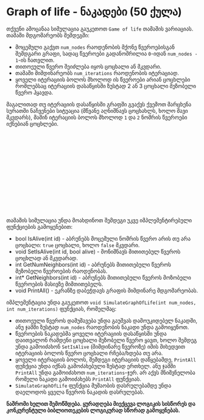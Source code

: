 # Graph of life - ნაკადები (50 ქულა)
თქვენი ამოცანაა სიმულაცია გაუკეთოთ `Game of life` თამაშის ვარიაციას. თამაში მდგომარეობს შემდეგში:

* მოცემული გაქვთ `num_nodes` რაოდენობის მქონე წვეროებისგან შემდგარი გრაფი, სადაც წვეროები გადანომრილია `0`-იდან `num_nodes - 1`-ის ჩათვლით.
* თითოეული წვერო შეიძლება იყოს ცოცხალი ან მკვდარი.
* თამაში მიმდინარეობს `num_iterations` რაოდენობის იტერაციად.
* ყოველი იტერაციის ბოლოს მხოლოდ ის წვეროები არიან ცოცხლები რომლებსაც იტერაციის დასაწყისში ზუსტად 2 ან 3 ცოცხალი მეზობელი წვერო ჰყავდა.

მაგალითად თუ იტერაციის დასაწყისში გრაფში გვაქვს ქვემოთ მარცხენა სურათში ნაჩვენები სიტუაცია (მწვანე აღნიშნავს ცოცხახლს, ხოლო შავი მკვდარს), მაშინ იტერაციის ბოლოს მხოლოდ `1` და `2` ნომრის წვეროები იქნებიან ცოცხლები.

<svg style="float: left; clear: none;" aria-roledescription="flowchart-v2" role="graphics-document document" viewBox="-8 -8 112.78125 233" style="max-width: 100%;" xmlns="http://www.w3.org/2000/svg" width="20%" id="graph-div" height="30%" xmlns:xlink="http://www.w3.org/1999/xlink"><style>@import url("https://cdnjs.cloudflare.com/ajax/libs/font-awesome/6.5.0/css/all.min.css");'</style><style>#graph-div{font-family:"trebuchet ms",verdana,arial,sans-serif;font-size:16px;fill:#ccc;}#graph-div .error-icon{fill:#a44141;}#graph-div .error-text{fill:#ddd;stroke:#ddd;}#graph-div .edge-thickness-normal{stroke-width:2px;}#graph-div .edge-thickness-thick{stroke-width:3.5px;}#graph-div .edge-pattern-solid{stroke-dasharray:0;}#graph-div .edge-pattern-dashed{stroke-dasharray:3;}#graph-div .edge-pattern-dotted{stroke-dasharray:2;}#graph-div .marker{fill:lightgrey;stroke:lightgrey;}#graph-div .marker.cross{stroke:lightgrey;}#graph-div svg{font-family:"trebuchet ms",verdana,arial,sans-serif;font-size:16px;}#graph-div .label{font-family:"trebuchet ms",verdana,arial,sans-serif;color:#ccc;}#graph-div .cluster-label text{fill:#F9FFFE;}#graph-div .cluster-label span,#graph-div p{color:#F9FFFE;}#graph-div .label text,#graph-div span,#graph-div p{fill:#ccc;color:#ccc;}#graph-div .node rect,#graph-div .node circle,#graph-div .node ellipse,#graph-div .node polygon,#graph-div .node path{fill:#1f2020;stroke:#81B1DB;stroke-width:1px;}#graph-div .flowchart-label text{text-anchor:middle;}#graph-div .node .label{text-align:center;}#graph-div .node.clickable{cursor:pointer;}#graph-div .arrowheadPath{fill:lightgrey;}#graph-div .edgePath .path{stroke:lightgrey;stroke-width:2.0px;}#graph-div .flowchart-link{stroke:lightgrey;fill:none;}#graph-div .edgeLabel{background-color:hsl(0, 0%, 34.4117647059%);text-align:center;}#graph-div .edgeLabel rect{opacity:0.5;background-color:hsl(0, 0%, 34.4117647059%);fill:hsl(0, 0%, 34.4117647059%);}#graph-div .labelBkg{background-color:rgba(87.75, 87.75, 87.75, 0.5);}#graph-div .cluster rect{fill:hsl(180, 1.5873015873%, 28.3529411765%);stroke:rgba(255, 255, 255, 0.25);stroke-width:1px;}#graph-div .cluster text{fill:#F9FFFE;}#graph-div .cluster span,#graph-div p{color:#F9FFFE;}#graph-div div.mermaidTooltip{position:absolute;text-align:center;max-width:200px;padding:2px;font-family:"trebuchet ms",verdana,arial,sans-serif;font-size:12px;background:hsl(20, 1.5873015873%, 12.3529411765%);border:1px solid rgba(255, 255, 255, 0.25);border-radius:2px;pointer-events:none;z-index:100;}#graph-div .flowchartTitleText{text-anchor:middle;font-size:18px;fill:#ccc;}#graph-div :root{--mermaid-font-family:"trebuchet ms",verdana,arial,sans-serif;}#graph-div .alive&gt;*{fill:green!important;}#graph-div .alive span{fill:green!important;}</style><g><marker orient="auto" markerHeight="12" markerWidth="12" markerUnits="userSpaceOnUse" refY="5" refX="6" viewBox="0 0 10 10" class="marker flowchart" id="graph-div_flowchart-pointEnd"><path style="stroke-width: 1; stroke-dasharray: 1, 0;" class="arrowMarkerPath" d="M 0 0 L 10 5 L 0 10 z"></path></marker><marker orient="auto" markerHeight="12" markerWidth="12" markerUnits="userSpaceOnUse" refY="5" refX="4.5" viewBox="0 0 10 10" class="marker flowchart" id="graph-div_flowchart-pointStart"><path style="stroke-width: 1; stroke-dasharray: 1, 0;" class="arrowMarkerPath" d="M 0 5 L 10 10 L 10 0 z"></path></marker><marker orient="auto" markerHeight="11" markerWidth="11" markerUnits="userSpaceOnUse" refY="5" refX="11" viewBox="0 0 10 10" class="marker flowchart" id="graph-div_flowchart-circleEnd"><circle style="stroke-width: 1; stroke-dasharray: 1, 0;" class="arrowMarkerPath" r="5" cy="5" cx="5"></circle></marker><marker orient="auto" markerHeight="11" markerWidth="11" markerUnits="userSpaceOnUse" refY="5" refX="-1" viewBox="0 0 10 10" class="marker flowchart" id="graph-div_flowchart-circleStart"><circle style="stroke-width: 1; stroke-dasharray: 1, 0;" class="arrowMarkerPath" r="5" cy="5" cx="5"></circle></marker><marker orient="auto" markerHeight="11" markerWidth="11" markerUnits="userSpaceOnUse" refY="5.2" refX="12" viewBox="0 0 11 11" class="marker cross flowchart" id="graph-div_flowchart-crossEnd"><path style="stroke-width: 2; stroke-dasharray: 1, 0;" class="arrowMarkerPath" d="M 1,1 l 9,9 M 10,1 l -9,9"></path></marker><marker orient="auto" markerHeight="11" markerWidth="11" markerUnits="userSpaceOnUse" refY="5.2" refX="-1" viewBox="0 0 11 11" class="marker cross flowchart" id="graph-div_flowchart-crossStart"><path style="stroke-width: 2; stroke-dasharray: 1, 0;" class="arrowMarkerPath" d="M 1,1 l 9,9 M 10,1 l -9,9"></path></marker><g class="root"><g class="clusters"></g><g class="edgePaths"><path marker-end="url(#graph-div_flowchart-pointEnd)" marker-start="url(#graph-div_flowchart-pointStart)" style="fill:none;" class="edge-thickness-normal edge-pattern-solid flowchart-link LS-0 LE-1" id="L-0-1-0" d="M33.323,37.772L29.719,42.143C26.114,46.515,18.905,55.257,15.3,62.912C11.695,70.567,11.695,77.133,11.695,80.417L11.695,83.7"></path><path marker-end="url(#graph-div_flowchart-pointEnd)" marker-start="url(#graph-div_flowchart-pointStart)" style="fill:none;" class="edge-thickness-normal edge-pattern-solid flowchart-link LS-0 LE-2" id="L-0-2-0" d="M63.458,37.772L67.063,42.143C70.667,46.515,77.877,55.257,81.481,62.912C85.086,70.567,85.086,77.133,85.086,80.417L85.086,83.7"></path><path marker-end="url(#graph-div_flowchart-pointEnd)" marker-start="url(#graph-div_flowchart-pointStart)" style="fill:none;" class="edge-thickness-normal edge-pattern-solid flowchart-link LS-1 LE-3" id="L-1-3-0" d="M11.695,133.3L11.695,136.583C11.695,139.867,11.695,146.433,15.3,154.088C18.905,161.743,26.114,170.485,29.719,174.857L33.323,179.228"></path><path marker-end="url(#graph-div_flowchart-pointEnd)" marker-start="url(#graph-div_flowchart-pointStart)" style="fill:none;" class="edge-thickness-normal edge-pattern-solid flowchart-link LS-2 LE-3" id="L-2-3-0" d="M85.086,133.3L85.086,136.583C85.086,139.867,85.086,146.433,81.481,154.088C77.877,161.743,70.667,170.485,67.063,174.857L63.458,179.228"></path></g><g class="edgeLabels"><g class="edgeLabel"><g transform="translate(0, 0)" class="label"><foreignObject height="0" width="0"><div style="display: inline-block; white-space: nowrap;" xmlns="http://www.w3.org/1999/xhtml"><span class="edgeLabel"></span></div></foreignObject></g></g><g class="edgeLabel"><g transform="translate(0, 0)" class="label"><foreignObject height="0" width="0"><div style="display: inline-block; white-space: nowrap;" xmlns="http://www.w3.org/1999/xhtml"><span class="edgeLabel"></span></div></foreignObject></g></g><g class="edgeLabel"><g transform="translate(0, 0)" class="label"><foreignObject height="0" width="0"><div style="display: inline-block; white-space: nowrap;" xmlns="http://www.w3.org/1999/xhtml"><span class="edgeLabel"></span></div></foreignObject></g></g><g class="edgeLabel"><g transform="translate(0, 0)" class="label"><foreignObject height="0" width="0"><div style="display: inline-block; white-space: nowrap;" xmlns="http://www.w3.org/1999/xhtml"><span class="edgeLabel"></span></div></foreignObject></g></g></g><g class="nodes"><g transform="translate(48.390625, 19.5)" id="flowchart-0-2097" class="node default alive flowchart-label"><rect height="39" width="23.390625" y="-19.5" x="-11.6953125" ry="0" rx="0" style="" class="basic label-container"></rect><g transform="translate(-4.1953125, -12)" style="" class="label"><rect></rect><foreignObject height="24" width="8.390625"><div style="display: inline-block; white-space: nowrap;" xmlns="http://www.w3.org/1999/xhtml"><span class="nodeLabel">0</span></div></foreignObject></g></g><g transform="translate(11.6953125, 108.5)" id="flowchart-1-2098" class="node default default flowchart-label"><rect height="39" width="23.390625" y="-19.5" x="-11.6953125" ry="0" rx="0" style="" class="basic label-container"></rect><g transform="translate(-4.1953125, -12)" style="" class="label"><rect></rect><foreignObject height="24" width="8.390625"><div style="display: inline-block; white-space: nowrap;" xmlns="http://www.w3.org/1999/xhtml"><span class="nodeLabel">1</span></div></foreignObject></g></g><g transform="translate(85.0859375, 108.5)" id="flowchart-2-2100" class="node default default flowchart-label"><rect height="39" width="23.390625" y="-19.5" x="-11.6953125" ry="0" rx="0" style="" class="basic label-container"></rect><g transform="translate(-4.1953125, -12)" style="" class="label"><rect></rect><foreignObject height="24" width="8.390625"><div style="display: inline-block; white-space: nowrap;" xmlns="http://www.w3.org/1999/xhtml"><span class="nodeLabel">2</span></div></foreignObject></g></g><g transform="translate(48.390625, 197.5)" id="flowchart-3-2102" class="node default alive flowchart-label"><rect height="39" width="23.390625" y="-19.5" x="-11.6953125" ry="0" rx="0" style="" class="basic label-container"></rect><g transform="translate(-4.1953125, -12)" style="" class="label"><rect></rect><foreignObject height="24" width="8.390625"><div style="display: inline-block; white-space: nowrap;" xmlns="http://www.w3.org/1999/xhtml"><span class="nodeLabel">3</span></div></foreignObject></g></g></g></g></g></svg>

<svg aria-roledescription="flowchart-v2" role="graphics-document document" viewBox="-8 -8 112.78125 233" style="max-width: 100%;" xmlns="http://www.w3.org/2000/svg" width="20%" id="graph-div" height="100%" xmlns:xlink="http://www.w3.org/1999/xlink"><style>@import url("https://cdnjs.cloudflare.com/ajax/libs/font-awesome/6.5.0/css/all.min.css");'</style><style>#graph-div{font-family:"trebuchet ms",verdana,arial,sans-serif;font-size:16px;fill:#ccc;}#graph-div .error-icon{fill:#a44141;}#graph-div .error-text{fill:#ddd;stroke:#ddd;}#graph-div .edge-thickness-normal{stroke-width:2px;}#graph-div .edge-thickness-thick{stroke-width:3.5px;}#graph-div .edge-pattern-solid{stroke-dasharray:0;}#graph-div .edge-pattern-dashed{stroke-dasharray:3;}#graph-div .edge-pattern-dotted{stroke-dasharray:2;}#graph-div .marker{fill:lightgrey;stroke:lightgrey;}#graph-div .marker.cross{stroke:lightgrey;}#graph-div svg{font-family:"trebuchet ms",verdana,arial,sans-serif;font-size:16px;}#graph-div .label{font-family:"trebuchet ms",verdana,arial,sans-serif;color:#ccc;}#graph-div .cluster-label text{fill:#F9FFFE;}#graph-div .cluster-label span,#graph-div p{color:#F9FFFE;}#graph-div .label text,#graph-div span,#graph-div p{fill:#ccc;color:#ccc;}#graph-div .node rect,#graph-div .node circle,#graph-div .node ellipse,#graph-div .node polygon,#graph-div .node path{fill:#1f2020;stroke:#81B1DB;stroke-width:1px;}#graph-div .flowchart-label text{text-anchor:middle;}#graph-div .node .label{text-align:center;}#graph-div .node.clickable{cursor:pointer;}#graph-div .arrowheadPath{fill:lightgrey;}#graph-div .edgePath .path{stroke:lightgrey;stroke-width:2.0px;}#graph-div .flowchart-link{stroke:lightgrey;fill:none;}#graph-div .edgeLabel{background-color:hsl(0, 0%, 34.4117647059%);text-align:center;}#graph-div .edgeLabel rect{opacity:0.5;background-color:hsl(0, 0%, 34.4117647059%);fill:hsl(0, 0%, 34.4117647059%);}#graph-div .labelBkg{background-color:rgba(87.75, 87.75, 87.75, 0.5);}#graph-div .cluster rect{fill:hsl(180, 1.5873015873%, 28.3529411765%);stroke:rgba(255, 255, 255, 0.25);stroke-width:1px;}#graph-div .cluster text{fill:#F9FFFE;}#graph-div .cluster span,#graph-div p{color:#F9FFFE;}#graph-div div.mermaidTooltip{position:absolute;text-align:center;max-width:200px;padding:2px;font-family:"trebuchet ms",verdana,arial,sans-serif;font-size:12px;background:hsl(20, 1.5873015873%, 12.3529411765%);border:1px solid rgba(255, 255, 255, 0.25);border-radius:2px;pointer-events:none;z-index:100;}#graph-div .flowchartTitleText{text-anchor:middle;font-size:18px;fill:#ccc;}#graph-div :root{--mermaid-font-family:"trebuchet ms",verdana,arial,sans-serif;}#graph-div .alive&gt;*{fill:green!important;}#graph-div .alive span{fill:green!important;}</style><g><marker orient="auto" markerHeight="12" markerWidth="12" markerUnits="userSpaceOnUse" refY="5" refX="6" viewBox="0 0 10 10" class="marker flowchart" id="graph-div_flowchart-pointEnd"><path style="stroke-width: 1; stroke-dasharray: 1, 0;" class="arrowMarkerPath" d="M 0 0 L 10 5 L 0 10 z"></path></marker><marker orient="auto" markerHeight="12" markerWidth="12" markerUnits="userSpaceOnUse" refY="5" refX="4.5" viewBox="0 0 10 10" class="marker flowchart" id="graph-div_flowchart-pointStart"><path style="stroke-width: 1; stroke-dasharray: 1, 0;" class="arrowMarkerPath" d="M 0 5 L 10 10 L 10 0 z"></path></marker><marker orient="auto" markerHeight="11" markerWidth="11" markerUnits="userSpaceOnUse" refY="5" refX="11" viewBox="0 0 10 10" class="marker flowchart" id="graph-div_flowchart-circleEnd"><circle style="stroke-width: 1; stroke-dasharray: 1, 0;" class="arrowMarkerPath" r="5" cy="5" cx="5"></circle></marker><marker orient="auto" markerHeight="11" markerWidth="11" markerUnits="userSpaceOnUse" refY="5" refX="-1" viewBox="0 0 10 10" class="marker flowchart" id="graph-div_flowchart-circleStart"><circle style="stroke-width: 1; stroke-dasharray: 1, 0;" class="arrowMarkerPath" r="5" cy="5" cx="5"></circle></marker><marker orient="auto" markerHeight="11" markerWidth="11" markerUnits="userSpaceOnUse" refY="5.2" refX="12" viewBox="0 0 11 11" class="marker cross flowchart" id="graph-div_flowchart-crossEnd"><path style="stroke-width: 2; stroke-dasharray: 1, 0;" class="arrowMarkerPath" d="M 1,1 l 9,9 M 10,1 l -9,9"></path></marker><marker orient="auto" markerHeight="11" markerWidth="11" markerUnits="userSpaceOnUse" refY="5.2" refX="-1" viewBox="0 0 11 11" class="marker cross flowchart" id="graph-div_flowchart-crossStart"><path style="stroke-width: 2; stroke-dasharray: 1, 0;" class="arrowMarkerPath" d="M 1,1 l 9,9 M 10,1 l -9,9"></path></marker><g class="root"><g class="clusters"></g><g class="edgePaths"><path marker-end="url(#graph-div_flowchart-pointEnd)" marker-start="url(#graph-div_flowchart-pointStart)" style="fill:none;" class="edge-thickness-normal edge-pattern-solid flowchart-link LS-0 LE-1" id="L-0-1-0" d="M33.323,37.772L29.719,42.143C26.114,46.515,18.905,55.257,15.3,62.912C11.695,70.567,11.695,77.133,11.695,80.417L11.695,83.7"></path><path marker-end="url(#graph-div_flowchart-pointEnd)" marker-start="url(#graph-div_flowchart-pointStart)" style="fill:none;" class="edge-thickness-normal edge-pattern-solid flowchart-link LS-0 LE-2" id="L-0-2-0" d="M63.458,37.772L67.063,42.143C70.667,46.515,77.877,55.257,81.481,62.912C85.086,70.567,85.086,77.133,85.086,80.417L85.086,83.7"></path><path marker-end="url(#graph-div_flowchart-pointEnd)" marker-start="url(#graph-div_flowchart-pointStart)" style="fill:none;" class="edge-thickness-normal edge-pattern-solid flowchart-link LS-1 LE-3" id="L-1-3-0" d="M11.695,133.3L11.695,136.583C11.695,139.867,11.695,146.433,15.3,154.088C18.905,161.743,26.114,170.485,29.719,174.857L33.323,179.228"></path><path marker-end="url(#graph-div_flowchart-pointEnd)" marker-start="url(#graph-div_flowchart-pointStart)" style="fill:none;" class="edge-thickness-normal edge-pattern-solid flowchart-link LS-2 LE-3" id="L-2-3-0" d="M85.086,133.3L85.086,136.583C85.086,139.867,85.086,146.433,81.481,154.088C77.877,161.743,70.667,170.485,67.063,174.857L63.458,179.228"></path></g><g class="edgeLabels"><g class="edgeLabel"><g transform="translate(0, 0)" class="label"><foreignObject height="0" width="0"><div style="display: inline-block; white-space: nowrap;" xmlns="http://www.w3.org/1999/xhtml"><span class="edgeLabel"></span></div></foreignObject></g></g><g class="edgeLabel"><g transform="translate(0, 0)" class="label"><foreignObject height="0" width="0"><div style="display: inline-block; white-space: nowrap;" xmlns="http://www.w3.org/1999/xhtml"><span class="edgeLabel"></span></div></foreignObject></g></g><g class="edgeLabel"><g transform="translate(0, 0)" class="label"><foreignObject height="0" width="0"><div style="display: inline-block; white-space: nowrap;" xmlns="http://www.w3.org/1999/xhtml"><span class="edgeLabel"></span></div></foreignObject></g></g><g class="edgeLabel"><g transform="translate(0, 0)" class="label"><foreignObject height="0" width="0"><div style="display: inline-block; white-space: nowrap;" xmlns="http://www.w3.org/1999/xhtml"><span class="edgeLabel"></span></div></foreignObject></g></g></g><g class="nodes"><g transform="translate(48.390625, 19.5)" id="flowchart-0-2177" class="node default default flowchart-label"><rect height="39" width="23.390625" y="-19.5" x="-11.6953125" ry="0" rx="0" style="" class="basic label-container"></rect><g transform="translate(-4.1953125, -12)" style="" class="label"><rect></rect><foreignObject height="24" width="8.390625"><div style="display: inline-block; white-space: nowrap;" xmlns="http://www.w3.org/1999/xhtml"><span class="nodeLabel">0</span></div></foreignObject></g></g><g transform="translate(11.6953125, 108.5)" id="flowchart-1-2178" class="node default alive flowchart-label"><rect height="39" width="23.390625" y="-19.5" x="-11.6953125" ry="0" rx="0" style="" class="basic label-container"></rect><g transform="translate(-4.1953125, -12)" style="" class="label"><rect></rect><foreignObject height="24" width="8.390625"><div style="display: inline-block; white-space: nowrap;" xmlns="http://www.w3.org/1999/xhtml"><span class="nodeLabel">1</span></div></foreignObject></g></g><g transform="translate(85.0859375, 108.5)" id="flowchart-2-2180" class="node default alive flowchart-label"><rect height="39" width="23.390625" y="-19.5" x="-11.6953125" ry="0" rx="0" style="" class="basic label-container"></rect><g transform="translate(-4.1953125, -12)" style="" class="label"><rect></rect><foreignObject height="24" width="8.390625"><div style="display: inline-block; white-space: nowrap;" xmlns="http://www.w3.org/1999/xhtml"><span class="nodeLabel">2</span></div></foreignObject></g></g><g transform="translate(48.390625, 197.5)" id="flowchart-3-2182" class="node default default flowchart-label"><rect height="39" width="23.390625" y="-19.5" x="-11.6953125" ry="0" rx="0" style="" class="basic label-container"></rect><g transform="translate(-4.1953125, -12)" style="" class="label"><rect></rect><foreignObject height="24" width="8.390625"><div style="display: inline-block; white-space: nowrap;" xmlns="http://www.w3.org/1999/xhtml"><span class="nodeLabel">3</span></div></foreignObject></g></g></g></g></g></svg>

თამაშის სიმულაცია უნდა მოახდინოთ შემდეგი უკვე იმპლემენტირებული ფუნქციების გამოყენებით:

* bool IsAlive(int id) - აბრუნებს მოცემული ნომრის წვერო არის თუ არა ცოცხალი: `true` ცოცხალი, ხოლო `false` მკვდარი.
* void SetIsAlive(int id, bool alive) - მონიშნავს მითითებულ წვეროს ცოცხლად ან მკვდარად.
* int GetNumNeighbors(int id) - აბრუნებს მითითებული წვეროს მეზობელი წვეროების რაოდენობას.
* int\* GetNeighbors(int id) - აბრუნებს მითითებული წვეროს მოზობელი წვეროების მასივზე მიმთითებელს.
* void PrintAll() - ეკრანზე დაბეჭდავს გრაფის მიმდინარე მდგომარეობას.

იმპლემენტაცია უნდა გაუკეთოთ `void SimulateGraphOfLife(int num_nodes, int num_iterations)` ფუნქციას, რომელმაც:

* თითოეული წვეროს დამუშავება უნდა გაუშვას დამოუკიდებელ ნაკადში, ანუ ჯამში ზუსტად `num_nodes` რაოდენობის ნაკადი უნდა გამოიყენოთ.
* წვეროების ნაკადებმა ყოველი იტერაციის დასაწყისში უნდა დაითვალონ რამდენი ცოცხალი მეზობელი წვერო ყავთ, ხოლო შემდეგ უნდა გამოიძახონ `SetIsAlive` (მიმდინარე წვეროზე) იმის მიხედვით იტერაციის ბოლოს წვერო ცოცხალი რჩება/ხდება თუ არა.
* ყოველი იტერაციის ბოლოს, შემდეგი იტერაციის დაწყებამდე, `PrintAll` ფუნქცია უნდა იქნას გამოძახებული ზუსტად ერთხელ. ანუ ჯამში `PrintAll` უნდა გამოიძახოთ `num_iterations`-ჯერ. არ აქვს მნიშვნელობა რომელი ნაკადი გამოიძახებს `PrintAll` ფუნქციას.
* `SimulateGraphOfLife` ფუნქცია მუშაობის დასრულებამდე უნდა დაელოდოს ყველა წვეროს ნაკადის დასრულებას.

**ნაშრომი ხელით შემოწმდება. ყურადღება მიექცევა ლოგიკის სისწორეს და კონკურენტული ბიბლიოთეკების ლოგიკურად სწორად გამოყენებას.**
